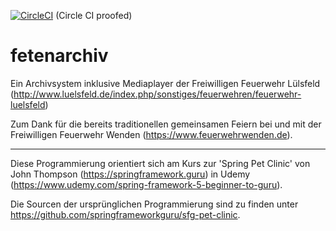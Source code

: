 [![CircleCI](https://circleci.com/gh/Mesqualito/fetenarchiv.svg?style=svg)](https://circleci.com/gh/Mesqualito/fetenarchiv) (Circle CI proofed)

# fetenarchiv

Ein Archivsystem inklusive Mediaplayer der Freiwilligen Feuerwehr Lülsfeld
(http://www.luelsfeld.de/index.php/sonstiges/feuerwehren/feuerwehr-luelsfeld)

Zum Dank für die bereits traditionellen gemeinsamen Feiern bei und mit der
Freiwilligen Feuerwehr Wenden (https://www.feuerwehrwenden.de).

---------------------------------------------

Diese Programmierung orientiert sich am Kurs zur 'Spring Pet Clinic' von John Thompson
(https://springframework.guru) in Udemy (https://www.udemy.com/spring-framework-5-beginner-to-guru).

Die Sourcen der ursprünglichen Programmierung sind zu finden unter https://github.com/springframeworkguru/sfg-pet-clinic.


